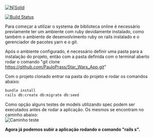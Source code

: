 
[![N|Solid](https://cldup.com/dTxpPi9lDf.thumb.png)](https://nodesource.com/products/nsolid)

[![Build Status](https://travis-ci.org/joemccann/dillinger.svg?branch=master)](https://travis-ci.org/joemccann/dillinger)

Para começar a utilizar o systema de biblioteca online é necessário previamente ter um ambiente com ruby devidamente instalado, como também o ambiente de desenvolvimento ruby on rails instalado e o gerenciador de pacotes yarn e o git.

Após o ambiente configurado, é necessário definir uma pasta para a instalação do projeto, então com a pasta definida com o terminal aberto rodar o comando "git clone https://github.com/PauloPrass/Star_Wars_App.git"

Com o projeto clonado entrar na pasta do projeto e rodar os comandos abaixo:
```sh
bundle install
rails db:create db:migrate db:seed
```

Como opção alguns testes de models utilizando spec podem ser executados antes de rodar a aplicação.
Os mesmos se encontram no caminho abaixo:<br>
![Caminho teste](https://github.com/PauloPrass/Ruby_Library/blob/master/git_images/caminho_testes.png)

**Agora já podemos subir a aplicação rodando o comando "rails s".**

